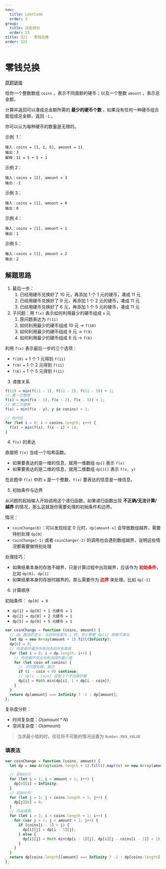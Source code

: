 ```yaml
---
nav:
  title: LeetCode
  order: 3
group:
  title: 动态规划
  order: 23
title: 322 - 零钱兑换
order: 322
---
```


# 零钱兑换

[原题链接](https://leetcode-cn.com/problems/coin-change/)

给你一个整数数组 `coins` ，表示不同面额的硬币；以及一个整数 `amount` ，表示总金额。

计算并返回可以凑成总金额所需的 **最少的硬币个数** 。如果没有任何一种硬币组合能组成总金额，返回 `-1` 。

你可以认为每种硬币的数量是无限的。

示例  1：

```
输入：coins = [1, 2, 5], amount = 11
输出：3
解释：11 = 5 + 5 + 1
```

示例 2：

```
输入：coins = [2], amount = 3
输出：-1
```

示例 3：

```
输入：coins = [1], amount = 0
输出：0
```

示例 4：

```
输入：coins = [1], amount = 1
输出：1
```

示例 5：

```
输入：coins = [1], amount = 2
输出：2
```

## 解题思路

1. 最后一步：
   1. 已经用硬币兑换好了 10 元，再添加 1 个 1 元的硬币，凑成 11 元
   2. 已经用硬币兑换好了 9 元，再添加 1 个 2 元的硬币，凑成 11 元
   3. 已经用硬币兑换好了 6 元，再添加 1 个 5 元的硬币，凑成 11 元
2. 子问题：用 `f(x)` 表示如何利用最少的硬币组成 `x` 元
   1. 原问题表达为 `f(11)`
   2. 如何利用最少的硬币组成 10 元 -> `f(10)`
   3. 如何利用最少的硬币组成 9 元 -> `f(9)`
   4. 如何利用最少的硬币组成 6 元 -> `f(6)`

利用 `f(x)` 表示最后一步的三个选项：

- `f(10)` + 1 个 1 元得到 `f(11)`
- `f(9)` + 1 个 2 元得到 `f(11)`
- `f(6)` + 1 个 5 元得到 `f(11)`

3. 递推关系

```js
f(11) = min(f(11 - 1), f(11 - 2), f(11 - 5)) + 1;
// 第一次替换
f(x) = min(f(x - 1), f(x - 2), f(x - 5)) + 1;
// 第二次替换
f(x) = min(f(x - y), y in conins) + 1;

// 伪代码
for (let i = 0; i < conins.length; i++) {
  f(x) = min(f(x), f(x - i) + 1);
}
```

4. `f(x)` 的表达

直接把 `f(x)` 当成一个哈希函数。

- 如果要表达的是一维的信息，就用一维数组 `dp[]` 表示 `f(x)`
- 如果要表达的是二维的信息，就用二维数组 `dp[][]` 表示 `f(x, y)`

在此题中 `f(x)` 中的 `x` 是一个整数，`f(x)` 要表达的信息是一维信息。

5. 初始条件与边界

从问题的起始输入开始调用这个递归函数，如果递归函数出现 **不正确/无法计算/越界** 的情况，那么这就是你需要处理的初始条件和边界。

情况：

- `coinChange(0)`：可以发现给定 0 元时，`dp[amount-x]` 会导致数组越界，需要特别处理 `dp[0]`
- `coinChange(-1)` 或者 `coinChange(-2)` 的调用也会遇到数组越界，说明这些情况都需要做特别处理

处理技巧：

- 如果结果本身的存放不越界，只是计算过程中出现越界，应该作为 <strong style="color:red">初始条件</strong>，比如 `dp[0]`、`dp[1]`
- 如果结果本身的存放时越界的，那么需要作为 <strong style="color:red">边界</strong> 来处理，比如 `dp[-1]`

6. 计算顺序

初始条件： `dp[0] = 0`

- `dp[1] = dp[0] + 1 元硬币 = 1`
- `dp[2] = dp[0] + 2 元硬币 = 1`
- `dp[5] = dp[0] + 5 元硬币 = 1`

```js
var coinChange = function (coins, amount) {
  // dp 数组的定义：当目标金额为 i 时，至少需要 dp[i] 枚硬币凑出
  let dp = new Array(amount + 1).fill(Infinity);
  dp[0] = 0;
  // 外层循环遍历所有状态的所有取值
  for (let i = 0; i < dp.length; i++) {
    // 内层循环求出所有选择的最小值
    for (let coin of conins) {
      // 子问题无解，跳过
      if (i - coin < 0) continue;
      // dp[i - coin] 获取上个子问题的解
      dp[i] = Math.min(dp[i], 1 + dp[i - coin]);
    }
  }
  return dp[amount] === Infinity ? -1 : dp[amount];
};
```

复杂度分析：

- 时间复杂度：$O(amount * N)$
- 空间复杂度：$O(amount)$

> 当求最小值的时，往往将不可能的情况设置为 `Number.MAX_VALUE`

### 填表法

```js
var coinChange = function (coins, amount) {
  let dp = new Array(coins.length + 1).fill().map((v) => new Array(amount + 1).fill());

  // 初始化行
  for (let i = 1; i < amount + 1; i++) {
    dp[0][i] = Infinity;
  }
  // 初始化列
  for (let j = 1; j < coins.length + 1; j++) {
    dp[j][0] = 0;
  }
  // 开始填表
  for (let i = 1; i < coins.length + 1; i++) {
    for (var j = 1; j < amount + 1; j++) {
      if (coins[i - 1] > j) {
        dp[i][j] = dp[i - 1][j];
      } else {
        dp[i][j] = Math.min(dp[i - 1][j], dp[i][j - coins[i - 1]] + 1);
      }
    }
  }
  return dp[coins.length][amount] === Infinity ? -1 : dp[coins.length][amount];
};
```

